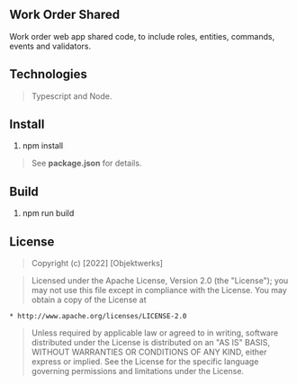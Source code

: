 Work Order Shared
-----------------
Work order web app shared code, to include roles, entities, commands, events and validators.

Technologies
------------
>Typescript and Node.

Install
-------
1. npm install
>See **package.json** for details.

Build
-----
1. npm run build

License
-------
> Copyright (c) [2022] [Objektwerks]

>Licensed under the Apache License, Version 2.0 (the "License");
you may not use this file except in compliance with the License.
You may obtain a copy of the License at

    * http://www.apache.org/licenses/LICENSE-2.0

>Unless required by applicable law or agreed to in writing, software
distributed under the License is distributed on an "AS IS" BASIS,
WITHOUT WARRANTIES OR CONDITIONS OF ANY KIND, either express or implied.
See the License for the specific language governing permissions and
limitations under the License.